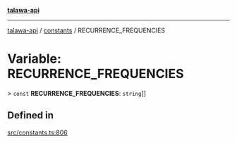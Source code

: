 [**talawa-api**](../../README.md)

***

[talawa-api](../../modules.md) / [constants](../README.md) / RECURRENCE\_FREQUENCIES

# Variable: RECURRENCE\_FREQUENCIES

\> `const` **RECURRENCE\_FREQUENCIES**: `string`[]

## Defined in

[src/constants.ts:806](https://github.com/PalisadoesFoundation/talawa-api/blob/3a5276aff43f5de4f7fab3ec9683a420dcdc7a06/src/constants.ts#L806)
